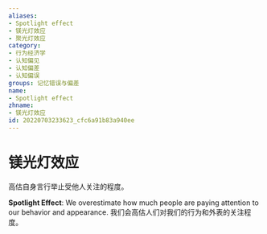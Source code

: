 ```yaml
---
aliases:
- Spotlight effect
- 镁光灯效应
- 聚光灯效应
category:
- 行为经济学
- 认知偏见
- 认知偏差
- 认知偏误
groups: 记忆错误与偏差
name:
- Spotlight effect
zhname:
- 镁光灯效应
id: 20220703233623_cfc6a91b83a940ee
---
```


# 镁光灯效应

高估自身言行举止受他人关注的程度。

**Spotlight Effect**: We overestimate how much people are paying attention to our behavior and appearance.
我们会高估人们对我们的行为和外表的关注程度。